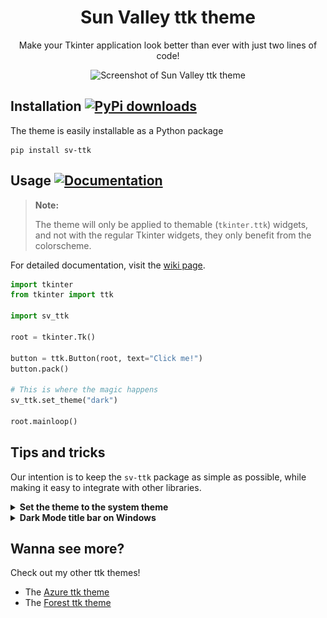 <div align="center">
  
# Sun Valley ttk theme
Make your Tkinter application look better than ever with just two lines of code!

![Screenshot of Sun Valley ttk theme](assets/screenshot.png)

</div>


## Installation [![PyPi downloads](https://static.pepy.tech/badge/sv-ttk)](https://pypi.org/project/sv-ttk)
The theme is easily installable as a Python package

```
pip install sv-ttk
```


## Usage [![Documentation](https://img.shields.io/badge/-documentation-%23c368c4)](https://github.com/rdbende/Sun-Valley-ttk-theme/wiki/Usage-with-Python)
> **Note:**
> 
> The theme will only be applied to themable (`tkinter.ttk`) widgets, and not with the regular Tkinter widgets, they only benefit from the colorscheme.

For detailed documentation, visit the [wiki page](https://github.com/rdbende/Sun-Valley-ttk-theme/wiki/Usage-with-Python).

```python
import tkinter
from tkinter import ttk

import sv_ttk

root = tkinter.Tk()

button = ttk.Button(root, text="Click me!")
button.pack()

# This is where the magic happens
sv_ttk.set_theme("dark")

root.mainloop()
```


## Tips and tricks
Our intention is to keep the `sv-ttk` package as simple as possible, while making it easy to integrate with other libraries.

<details>
  <summary><b>Set the theme to the system theme</b></summary>
  
  You can use [darkdetect](https://github.com/albertosottile/darkdetect) for that. Here's an example:
  
  ```python
  import darkdetect

  sv_ttk.set_theme(darkdetect.theme())
  ```

  It's only a matter of an extra import and passing the result of `darkdetect.theme()` to ```sv_ttk.set_theme()`. It's that easy!
</details>


<details>
  <summary><b>Dark Mode title bar on Windows</b></summary>

  By default, sv_ttk doesn't change the title bar color on Windows when the theme is set to dark. But you can use [pywinstyles](https://github.com/Akascape/py-window-styles) to change the title bar color on Windows. Here's an example:
  
  ```python
  import tkinter, sv_ttk
  from tkinter import ttk

  # Function to set the title bar color
  def set_title_bar_color(root: tkinter.Tk | tkinter.Toplevel):
      theme = sv_ttk.get_theme()

      if get_windows_version() == 10:
          import pywinstyles

          if theme == "dark": pywinstyles.apply_style(root, "dark")
          else: pywinstyles.apply_style(root, "normal")

          # A hacky way to update the title bar's color on Windows 10 (it doesn't update instantly like on Windows 11)
          root.wm_attributes("-alpha", 0.99)
          root.wm_attributes("-alpha", 1)
      elif get_windows_version() == 11:
          import pywinstyles

          # Set the title bar color to the background color on Windows 11 for better appearance
          if theme == "dark": pywinstyles.change_header_color(root, "#1c1c1c")
          elif theme == "light": pywinstyles.change_header_color(root, "#fafafa")


  # Function to get Windows version			
  def get_windows_version() -> int:
      import sys

      if sys.platform == "win32":
         # Running on Windows
          version = sys.getwindowsversion()

          if version.major == 10 and version.build >= 22000: return 11 # Windows 11
          elif version.major == 10: return 10 # Windows 10
          else: return version.major # Other Windows version (like 7, 8, 8.1, etc...)
      else: return 0 # Not running on Windows
        
  root = tkinter.Tk()

  button = ttk.Button(root, text="Click me!", style="Accent.TButton")
  button.pack()

  sv_ttk.set_theme("dark")
  set_title_bar_color(root)
  root.mainloop()
```

  Note that on Windows 10, due to its limitations, you can only set the title bar's color to black for dark mode and white for light mode. On Windows 11 the title bar can be set to any color.

  Here's how the windows look after calling ```set_title_bar_color()```:

  <p align="center">
    <b>Windows 10</b>
    <br>
    <img src="assets/win10.png"/>
    <br><br>
    <b>Windows 11</b>
    <br>
    <img src="assets/win11.png"/>
  </p>
</details>

## Wanna see more?
Check out my other ttk themes!
- The [Azure ttk theme](https://github.com/rdbende/Azure-ttk-theme)
- The [Forest ttk theme](https://github.com/rdbende/Forest-ttk-theme)
